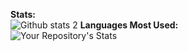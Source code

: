 <strong>Stats:</strong><br>
![Github stats 2](https://github-readme-stats.vercel.app/api?username=NurhatMentes&show_icons=true&theme=radical)
<strong>Languages Most Used:</strong><br>
![Your Repository's Stats](https://github-readme-stats.vercel.app/api/top-langs/?username=NurhatMentes&theme=blue-green)
